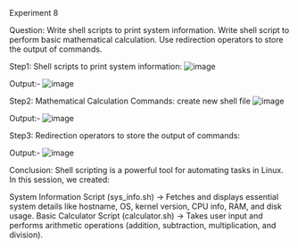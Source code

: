Experiment 8

Question:
Write shell scripts to print system information.
Write shell script to perform basic mathematical calculation.
Use redirection operators to store the output of commands.


Step1:
Shell scripts to print system information:
![image](https://github.com/user-attachments/assets/2bf566bd-141d-455d-92f8-257f849eb936)

Output:-
![image](https://github.com/user-attachments/assets/e472dd2e-546f-4968-82d7-6f3655c464f3)


Step2:
Mathematical Calculation Commands:
create new shell file
![image](https://github.com/user-attachments/assets/6805dac9-d986-4bbe-8f06-678680e5b4b9)

Output:-
![image](https://github.com/user-attachments/assets/613972ad-6328-4a88-b997-60f7c3ab5c92)

Step3: 
Redirection operators to store the output of commands:

Output:-
![image](https://github.com/user-attachments/assets/0b3c7b51-8f3d-4070-a116-24526f890d01)


Conclusion:
Shell scripting is a powerful tool for automating tasks in Linux. In this session, we created:

System Information Script (sys_info.sh) → Fetches and displays essential system details like hostname, OS, kernel version, CPU info, RAM, and disk usage.
Basic Calculator Script (calculator.sh) → Takes user input and performs arithmetic operations (addition, subtraction, multiplication, and division).
